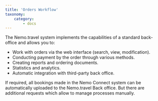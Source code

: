 ```yaml
---
title: 'Orders Workflow'
taxonomy:
    category:
        - docs
---
```


The Nemo.travel system implements the capabilities of a standard back-office and allows you to:

- Work with orders via the web interface (search, view, modification).
- Conducting payment by the order through various methods.
- Creating reports and ordering documents.
- Statistics and analytics.
- Automatic integration with third-party back office.

If required, all bookings made in the Nemo Connect system can be automatically uploaded to the Nemo.travel Back office. But there are additional requests which allow to manage processes manually.